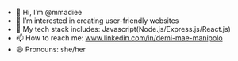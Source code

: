 - 👋 Hi, I’m @mmadiee
- 👀 I’m interested in creating user-friendly websites
- 🌱 My tech stack includes: Javascript(Node.js/Express.js/React.js) 
- 📫 How to reach me: www.linkedin.com/in/demi-mae-manipolo
- 😄 Pronouns: she/her

<!---
mmadiee/mmadiee is a ✨ special ✨ repository because its `README.md` (this file) appears on your GitHub profile.
You can click the Preview link to take a look at your changes.
--->
